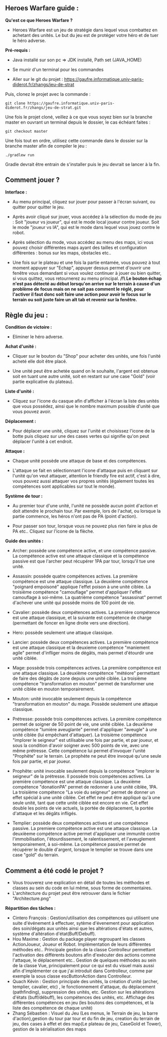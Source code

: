 **Heroes Warfare guide :**
-
**Qu'est ce que Heroes Warfare ?**
- Heroes Warfare est un jeu de stratégie dans lequel vous combattez en achetant des unités.
Le but du jeu est de protéger votre héro et de tuer le héro adverse.

**Pré-requis :**

- Java installé sur son pc => JDK installé, Path set (JAVA_HOME)

- Se munir d'un terminal pour les commandes

- Aller sur le git du projet : https://gaufre.informatique.univ-paris-diderot.fr/zhangs/jeu-de-strat

Puis, clonez le projet avec la commande : 

	git clone https://gaufre.informatique.univ-paris-diderot.fr/zhangs/jeu-de-strat.git

Une fois le projet cloné, veillez à ce que vous soyez bien sur la branche master en ouvrant un terminal depuis le dossier, le cas échéant faites :
    
    git checkout master

Une fois tout en ordre, utilisez cette commande dans le dossier sur la branche master afin de compiler le jeu :
	
	./gradlew run

Gradle devrait être entrain de s'installer puis le jeu devrait se lancer à la fin.


**Comment jouer ?**
-


**Interface :**
- Au menu principal, cliquez sur jouer pour passer à l'écran suivant, ou quitter pour quitter le jeu.

- Après avoir cliqué sur jouer, vous accédez à la sélection du mode de jeu : Soit "joueur vs joueur", qui
est le mode local joueur contre joueur. Soit le mode "joueur vs IA", qui est le mode dans lequel vous 
jouez contre le robot.

- Après sélection du mode, vous accédez au menu des maps, ici vous pouvez choisir différentes maps ayant
des tailles et configuration différentes : bonus sur les maps, obstacles etc..

- Une fois sur le plateau et une fois la partie entamée, vous pouvez à tout moment appuyer sur "Echap",
appuyer dessus permet d'ouvrir une fenêtre vous demandant si vous voulez continuer à jouer ou bien quitter,
si vous quittez, vous retournerez au menu principal.
  **/!\ Le bouton échap n'est pas détecté au début lorsqu'on arrive sur le terrain à cause d'un problème de focus
  mais on ne sait pas comment le réglé, pour l'activer il faut donc soit faire une action pour avoir le focus sur
  le terrain ou soit juste faire un alt tab et revenir sur la fenêtre.**


**Règle du jeu :**
-
**Condition de victoire :**
- Eliminer le héro adverse.


**Achat d'unité :**
- Cliquer sur le bouton du "Shop" pour acheter des unités, une fois l'unité acheté elle doit être placé.

- Une unité peut être achetée quand on le souhaite, l'argent est obtenue soit en tuant une autre unité,
soit en restant sur une case "Gold" (voir partie explicative du plateau).


**Liste d'unité :**
- Cliquez sur l'icone du casque afin d'afficher à l'écran la liste des unités que vous possédez, ainsi
que le nombre maximum possible d'unité que vous pouvez avoir.


**Déplacement :**
- Pour déplacer une unité, cliquez sur l'unité et choisissez l'icone de la botte puis cliquez sur une
des cases vertes qui signifie qu'on peut déplacer l'unité à cet endroit.


**Attaque :**
- Chaque unité possède une attaque de base et des compétences.

- L'attaque se fait en sélectionnant l'icone d'attaque puis en cliquant sur l'unité qu'on veut attaquer,
attention le friendly fire est actif, c'est à dire, vous pouvez aussi attaquer vos propres unités
(également toutes les compétences sont applicables sur tout le monde).


**Système de tour :**
- Au premier tour d'une unité, l'unité ne possède aucun point d'action et doit attendre le prochain tour.
Par exemple, lors de l'achat, ou lorsque la partie commence, les héros n'ont pas de PA (point d'action).

- Pour passer son tour, lorsque vous ne pouvez plus rien faire ie plus de PA etc.. Cliquez sur l'icone
de la flèche.


**Guide des unités :** 
- Archer: possède une compétence active, et une compétence passive. La compétence active est une attaque classique 
et la compétence passive est que l'archer peut récupérer 1PA par tour, lorsqu'il tue une unité.

- Assassin: possède quatre compétences actives. La première compétence est une attaque classique. La deuxième
compétence "poignard empoisoné" applique l'effet poison à une unité ciblée. La troisième compétence "camouflage" permet
d'appliquer l'effet camouflage à soi-même. La quatrième compétence "assassinat" permet d'achever une unité qui
possède moins de 100 point de vie.

- Cavalier: possède deux compétences actives. La première compétence est une attaque classique, et la suivante est
compétence de charge (permettant de foncer en ligne droite vers une direction).

- Hero: possède seulement une attaque classique. 

- Lancier: possède deux compétences actives. La première compétence est une attaque classique et la deuxieme compétence
"maniement agile" permet d'infliger moins de dégâts, mais permet d'étourdir une unité ciblée.

- Mage: possède trois compétences actives. La première compétence est une attaque classique. La deuxième compétence
"météore" permettant de faire des dégâts de zone depuis une unité ciblée. La troisième compétence "transformation en
mouton" permet de transformer une unité ciblée en mouton temporairement.

- Mouton: unité invocable seulement depuis la compétence "transformation en mouton" du mage. Possède seulement une 
attaque classique.

- Prétresse: possède trois compétences actives. La première compétence permet de soigner de 50 point de vie, une unité ciblée.
La deuxième compétence "lumière aveuglante" permet d'appliquer "aveugle" à une unité ciblée (lui empêchant d'attaquer). La troisième compétence "implorer le seigneur" est utilisable une fois par partie, et par joueur, et sous la 
condition d'avoir soigner avec 500 points de vie, avec une même prétresse. Cette compétence lui permet d'invoquer l'unité
"Prophête" sur le terrain. Le prophète ne peut être invoqué qu'une seule fois par partie, et par joueur.
  
- Prophête: unité invocable seulement depuis la compétence "implorer le seigneur" de la prétresse. Il possède trois compétences
actives. La première compétence est une attaque classique. La deuxième compétence "donationPA" permet de redonner à une unité
ciblée, 1PA. La troisième compétence "La voie du seigneur" permet de donner un effet spécial à une unité ciblée. Cet effet ne peut 
être appliqué qu'à une seule unité, tant que cette unité ciblée est encore en vie. Cet effet double les points de vie actuels,
la portée de déplacement, la portée d'attaque et les dégâts infligés.

- Templier: possède deux compétences actives et une compétence passive. La premiere compétence active est une attaque classique.
La deuxièeme compétence active permet d'appliquer une immunité contre l'immobilisation, l'étourdissement, le ralentissement, et 
l'aveuglement temporairement, à soi-même. La compétence passive permet de récupérer le double d'argent, lorsque le templier se
trouve dans une case "gold" du terrain.

**Comment a été codé le projet ?**
-
- Vous trouverez une explication en détail de toutes les méthodes et classes au sein du code en lui même, sous forme de commentaires.
- L'architecture du projet peut être retrouver dans le fichier "Architecture.png"

**Répartition des tâches :**
- Cintero François : Gestion/utilisation des compétences qui utilisent une suite d'événement à effectuer,
  sytème d'évenement pour application des soin/dégats aux unités ainsi que les altérations d'états et autres,
  système d'altération d'état(Buff/Debuff).
- Hou Maxime : Gestion du package player regroupant les classes ActionJoueur, Joueur et Robot. Implémentation de leurs différentes méthodes etc..
  Principale gestion de la classe Controlleur permettant l'activation des différents boutons afin d'exécuter des actions comme l'attaque, le déplacement etc..
  Gestion de quelques méthodes au sein de la classe Vue, principalement pour ce qui est du visuel 
  mais aussi afin d'implémenter ce que j'ai introduit dans Controlleur, comme par exemple la sous classe escButtonAction dans Controlleur.
- Quach Kévin : Gestion principale des unités, la création d'unité (archer, templier, cavalier, etc) , le fonctionnement d'attaque, du déplacement (pathfinding), suppression des unités, etc.
Gestion sur les altérations d'états (buff/débuff), les compétences des unités, etc. Affichage des différentes compétences en jeu (les boutons des compétences, et la liste des compétence de chaque unité)
- Zhang Sébastien : Visuel du Jeu (Les menus, le Terrain de jeu, la barre d'action),gestion du tour par tour et du fin de jeu, creation du terrain de jeu, des cases à effet et des map(Le plateau de jeu, CaseGold et Tower), gestion de la sérialisation des maps 